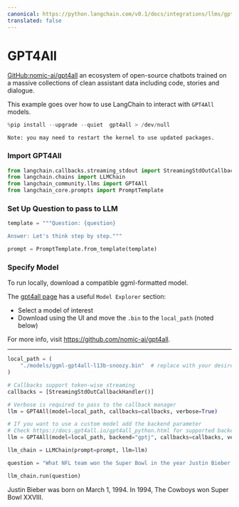 ```yaml
---
canonical: https://python.langchain.com/v0.1/docs/integrations/llms/gpt4all
translated: false
---
```


# GPT4All

[GitHub:nomic-ai/gpt4all](https://github.com/nomic-ai/gpt4all) an ecosystem of open-source chatbots trained on a massive collections of clean assistant data including code, stories and dialogue.

This example goes over how to use LangChain to interact with `GPT4All` models.

```python
%pip install --upgrade --quiet  gpt4all > /dev/null
```

```output
Note: you may need to restart the kernel to use updated packages.
```

### Import GPT4All

```python
from langchain.callbacks.streaming_stdout import StreamingStdOutCallbackHandler
from langchain.chains import LLMChain
from langchain_community.llms import GPT4All
from langchain_core.prompts import PromptTemplate
```

### Set Up Question to pass to LLM

```python
template = """Question: {question}

Answer: Let's think step by step."""

prompt = PromptTemplate.from_template(template)
```

### Specify Model

To run locally, download a compatible ggml-formatted model.

The [gpt4all page](https://gpt4all.io/index.html) has a useful `Model Explorer` section:

* Select a model of interest
* Download using the UI and move the `.bin` to the `local_path` (noted below)

For more info, visit https://github.com/nomic-ai/gpt4all.

---

```python
local_path = (
    "./models/ggml-gpt4all-l13b-snoozy.bin"  # replace with your desired local file path
)
```

```python
# Callbacks support token-wise streaming
callbacks = [StreamingStdOutCallbackHandler()]

# Verbose is required to pass to the callback manager
llm = GPT4All(model=local_path, callbacks=callbacks, verbose=True)

# If you want to use a custom model add the backend parameter
# Check https://docs.gpt4all.io/gpt4all_python.html for supported backends
llm = GPT4All(model=local_path, backend="gptj", callbacks=callbacks, verbose=True)
```

```python
llm_chain = LLMChain(prompt=prompt, llm=llm)
```

```python
question = "What NFL team won the Super Bowl in the year Justin Bieber was born?"

llm_chain.run(question)
```

Justin Bieber was born on March 1, 1994. In 1994, The Cowboys won Super Bowl XXVIII.